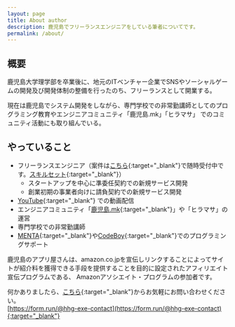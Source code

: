 ```yaml
---
layout: page
title: About author
description: 鹿児島でフリーランスエンジニアをしている筆者についてです。
permalink: /about/
---
```


## 概要

鹿児島大学理学部を卒業後に、地元のITベンチャー企業でSNSやソーシャルゲームの開発及び開発体制の整備を行ったのち、フリーランスとして開業する。

現在は鹿児島でシステム開発をしながら、専門学校での非常勤講師としてのプログラミング教育やエンジニアコミュニティ「鹿児島.mk」「ヒラマサ」 でのコミュニティ活動にも取り組んでいる。

## やっていること

* フリーランスエンジニア（案件は[こちら](https://twitter.com/qst_exe){:target="_blank"}で随時受付中です。[スキルセット](https://github.com/ntask19/Curriculum-Vitae-template){:target="_blank"}）
  * スタートアップを中心に準委任契約での新規サービス開発
  * 創業初期の事業者向けに請負契約での新規サービス開発
* [YouTube](https://www.youtube.com/channel/UCuYiSs3MVn3BWtHPsGQ8vIA?sub_confirmation=1){:target="_blank"} での動画配信
* エンジニアコミュニティ「[鹿児島.mk](https://kagoshima-mk.connpass.com/){:target="_blank"}」や「ヒラマサ」の運営
* 専門学校での非常勤講師
* [MENTA](https://menta.work/plan/1092){:target="_blank"}や[CodeBoy](https://codeboy.jp/teacher_detail/K6Tuys28SWfIg0aXtgsTdoYyEUK2){:target="_blank"}でのプログラミングサポート

鹿児島のアプリ屋さんは、amazon.co.jpを宣伝しリンクすることによってサイトが紹介料を獲得できる手段を提供することを目的に設定されたアフィリエイト宣伝プログラムである、 Amazonアソシエイト・プログラムの参加者です。

何かありましたら、[こちら](https://form.run/@hhg-exe-contact){:target="_blank"}からお気軽にお問い合わせください。  
[https://form.run/@hhg-exe-contact](https://form.run/@hhg-exe-contact){:target="_blank"}